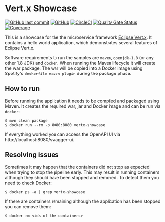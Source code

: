 # Vert.x Showcase

[![GitHub last commit](https://img.shields.io/github/last-commit/stephan-mueller/vertx-showcase)](https://github.com/stephan-mueller/vertx-showcase/commits) 
[![GitHub](https://img.shields.io/github/license/stephan-mueller/vertx-showcase)](https://github.com/stephan-mueller/vertx-showcase/blob/master/LICENSE)
[![CircleCI](https://circleci.com/gh/stephan-mueller/vertx-showcase.svg?style=shield)](https://app.circleci.com/pipelines/github/stephan-mueller/vertx-showcase)
[![Quality Gate Status](https://sonarcloud.io/api/project_badges/measure?project=stephan-mueller_vertx-showcase&metric=alert_status)](https://sonarcloud.io/dashboard?id=stephan-mueller_vertx-showcase)
[![Coverage](https://sonarcloud.io/api/project_badges/measure?project=stephan-mueller_vertx-showcase&metric=coverage)](https://sonarcloud.io/dashboard?id=stephan-mueller_vertx-showcase)

This is a showcase for the the microservice framework [Eclipse Vert.x](https://vertx.io). It contains a hello world application, which demonstrates several features of Eclipse Vert.x.

Software requirements to run the samples are `maven`, `openjdk-1.8` (or any other 1.8 JDK) and `docker`. When running the Maven lifecycle it will create the war package. The war will be copied into a Docker image using Spotify's `dockerfile-maven-plugin` during the package phase. 

## How to run

Before running the application it needs to be compiled and packaged using Maven. It creates the required war,
jar and Docker image and can be run via `docker`:

```shell script
$ mvn clean package
$ docker run --rm -p 8080:8080 vertx-showcase
```

If everything worked you can access the OpenAPI UI via http://localhost:8080/swagger-ui.

## Resolving issues

Sometimes it may happen that the containers did not stop as expected when trying to stop the pipeline early. This may
result in running containers although they should have been stopped and removed. To detect them you need to check
Docker:

```shell script
$ docker ps -a | grep vertx-showcase
```

If there are containers remaining although the application has been stopped you can remove them:

```shell script
$ docker rm <ids of the containers>
```